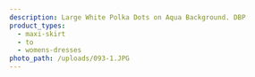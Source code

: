 ```yaml
---
description: Large White Polka Dots on Aqua Background. DBP
product_types:
  - maxi-skirt
  - to
  - womens-dresses
photo_path: /uploads/093-1.JPG
---
```

